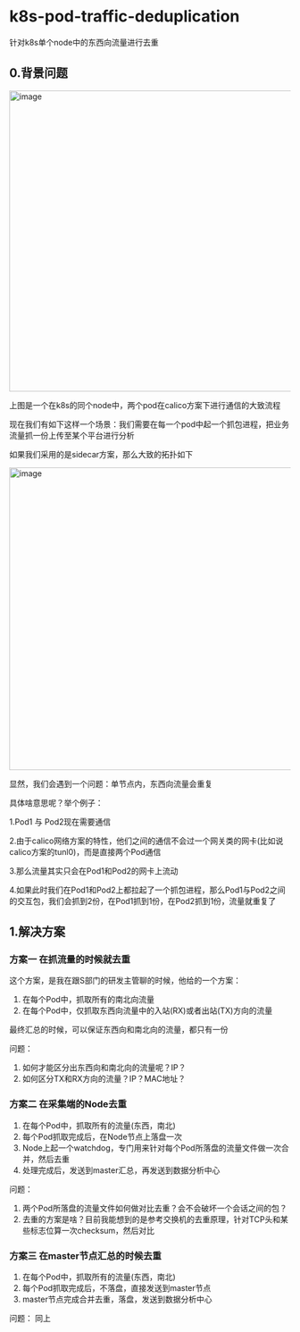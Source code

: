 # k8s-pod-traffic-deduplication
针对k8s单个node中的东西向流量进行去重

## 0.背景问题
<img width="539" alt="image" src="https://github.com/yanqiaoyu/k8s-pod-traffic-deduplication/assets/19269618/f3ea1c37-17b9-4551-919c-4e9a32f7ffaa">

上图是一个在k8s的同个node中，两个pod在calico方案下进行通信的大致流程

现在我们有如下这样一个场景：我们需要在每一个pod中起一个抓包进程，把业务流量抓一份上传至某个平台进行分析

如果我们采用的是sidecar方案，那么大致的拓扑如下

<img width="542" alt="image" src="https://github.com/yanqiaoyu/k8s-pod-traffic-deduplication/assets/19269618/f60436c6-b7b0-4eb7-9eb0-0a1d6a830055">

显然，我们会遇到一个问题：单节点内，东西向流量会重复

具体啥意思呢？举个例子：

1.Pod1 与 Pod2现在需要通信

2.由于calico网络方案的特性，他们之间的通信不会过一个网关类的网卡(比如说calico方案的tunl0)，而是直接两个Pod通信

3.那么流量其实只会在Pod1和Pod2的网卡上流动

4.如果此时我们在Pod1和Pod2上都拉起了一个抓包进程，那么Pod1与Pod2之间的交互包，我们会抓到2份，在Pod1抓到1份，在Pod2抓到1份，流量就重复了

## 1.解决方案

### 方案一 在抓流量的时候就去重
这个方案，是我在跟S部门的研发主管聊的时候，他给的一个方案：
1. 在每个Pod中，抓取所有的南北向流量
2. 在每个Pod中，仅抓取东西向流量中的入站(RX)或者出站(TX)方向的流量

最终汇总的时候，可以保证东西向和南北向的流量，都只有一份

问题：
1. 如何才能区分出东西向和南北向的流量呢？IP？
2. 如何区分TX和RX方向的流量？IP？MAC地址？

### 方案二 在采集端的Node去重
1. 在每个Pod中，抓取所有的流量(东西，南北)
2. 每个Pod抓取完成后，在Node节点上落盘一次
3. Node上起一个watchdog，专门用来针对每个Pod所落盘的流量文件做一次合并，然后去重
4. 处理完成后，发送到master汇总，再发送到数据分析中心

问题：
1. 两个Pod所落盘的流量文件如何做对比去重？会不会破坏一个会话之间的包？
2. 去重的方案是啥？目前我能想到的是参考交换机的去重原理，针对TCP头和某些标志位算一次checksum，然后对比

### 方案三 在master节点汇总的时候去重
1. 在每个Pod中，抓取所有的流量(东西，南北)
2. 每个Pod抓取完成后，不落盘，直接发送到master节点
3. master节点完成合并去重，落盘，发送到数据分析中心

问题：
同上
